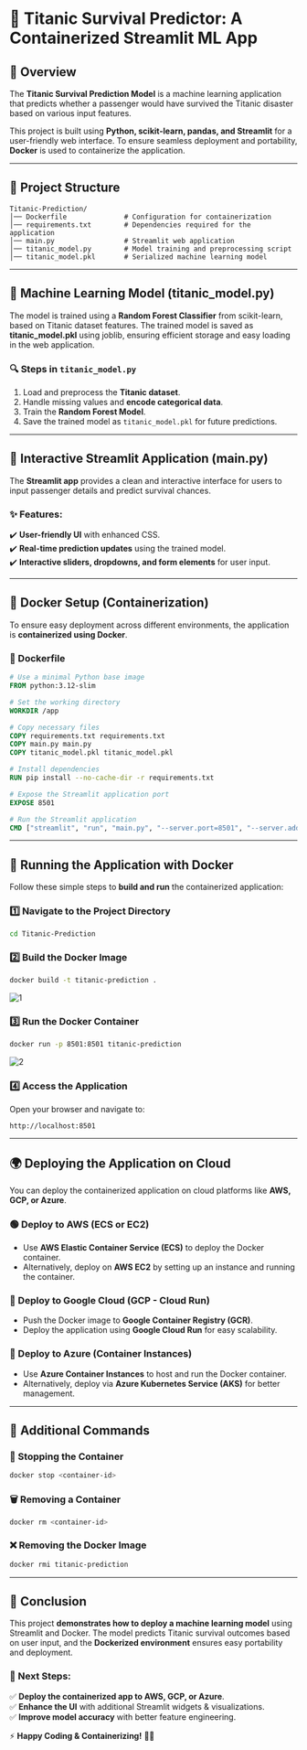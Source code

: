 # 🚢 Titanic Survival Predictor: A Containerized Streamlit ML App

## 📌 Overview
The **Titanic Survival Prediction Model** is a machine learning application that predicts whether a passenger would have survived the Titanic disaster based on various input features. 

This project is built using **Python, scikit-learn, pandas, and Streamlit** for a user-friendly web interface. To ensure seamless deployment and portability, **Docker** is used to containerize the application.

---

## 📂 Project Structure
```
Titanic-Prediction/
│── Dockerfile              # Configuration for containerization
│── requirements.txt        # Dependencies required for the application
│── main.py                 # Streamlit web application
│── titanic_model.py        # Model training and preprocessing script
│── titanic_model.pkl       # Serialized machine learning model
```

---

## 🤖 Machine Learning Model (titanic_model.py)
The model is trained using a **Random Forest Classifier** from scikit-learn, based on Titanic dataset features. The trained model is saved as **titanic_model.pkl** using joblib, ensuring efficient storage and easy loading in the web application.

### 🔍 Steps in `titanic_model.py`
1. Load and preprocess the **Titanic dataset**.
2. Handle missing values and **encode categorical data**.
3. Train the **Random Forest Model**.
4. Save the trained model as `titanic_model.pkl` for future predictions.

---

## 🎨 Interactive Streamlit Application (main.py)
The **Streamlit app** provides a clean and interactive interface for users to input passenger details and predict survival chances.

### ✨ Features:
✔️ **User-friendly UI** with enhanced CSS.  
✔️ **Real-time prediction updates** using the trained model.  
✔️ **Interactive sliders, dropdowns, and form elements** for user input.  

---

## 🐳 Docker Setup (Containerization)
To ensure easy deployment across different environments, the application is **containerized using Docker**.

### 📄 Dockerfile
```dockerfile
# Use a minimal Python base image
FROM python:3.12-slim

# Set the working directory
WORKDIR /app

# Copy necessary files
COPY requirements.txt requirements.txt
COPY main.py main.py
COPY titanic_model.pkl titanic_model.pkl

# Install dependencies
RUN pip install --no-cache-dir -r requirements.txt

# Expose the Streamlit application port
EXPOSE 8501

# Run the Streamlit application
CMD ["streamlit", "run", "main.py", "--server.port=8501", "--server.address=0.0.0.0"]
```

---

## 🚀 Running the Application with Docker
Follow these simple steps to **build and run** the containerized application:

### 1️⃣ Navigate to the Project Directory
```bash
cd Titanic-Prediction
```

### 2️⃣ Build the Docker Image
```bash
docker build -t titanic-prediction .
```
![1](https://github.com/user-attachments/assets/dd1aefb9-c24d-4862-9ee6-638158fbc621)


### 3️⃣ Run the Docker Container
```bash
docker run -p 8501:8501 titanic-prediction
```
![2](https://github.com/user-attachments/assets/8dfc8abf-99ad-4c5d-8896-cae5a3b749af)



### 4️⃣ Access the Application
Open your browser and navigate to:
```
http://localhost:8501
```

---

## 🌍 Deploying the Application on Cloud
You can deploy the containerized application on cloud platforms like **AWS, GCP, or Azure**.

### 🟢 Deploy to AWS (ECS or EC2)
- Use **AWS Elastic Container Service (ECS)** to deploy the Docker container.
- Alternatively, deploy on **AWS EC2** by setting up an instance and running the container.

### 🔵 Deploy to Google Cloud (GCP - Cloud Run)
- Push the Docker image to **Google Container Registry (GCR)**.
- Deploy the application using **Google Cloud Run** for easy scalability.

### 🔴 Deploy to Azure (Container Instances)
- Use **Azure Container Instances** to host and run the Docker container.
- Alternatively, deploy via **Azure Kubernetes Service (AKS)** for better management.

---

## 🔧 Additional Commands
### 🛑 Stopping the Container
```bash
docker stop <container-id>
```

### 🗑️ Removing a Container
```bash
docker rm <container-id>
```

### ❌ Removing the Docker Image
```bash
docker rmi titanic-prediction
```

---

## 🎯 Conclusion
This project **demonstrates how to deploy a machine learning model** using Streamlit and Docker. The model predicts Titanic survival outcomes based on user input, and the **Dockerized environment** ensures easy portability and deployment.

### 🚀 Next Steps:
✅ **Deploy the containerized app to AWS, GCP, or Azure**.  
✅ **Enhance the UI** with additional Streamlit widgets & visualizations.  
✅ **Improve model accuracy** with better feature engineering.  

⚡ **Happy Coding & Containerizing!** 🐳🚢
